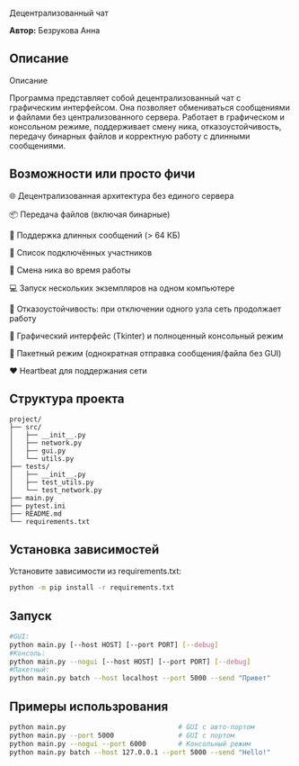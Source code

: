 Децентрализованный чат

**Автор:** Безрукова Анна

## Описание
Описание

Программа представляет собой децентрализованный чат с графическим интерфейсом. Она позволяет обмениваться сообщениями и файлами без централизованного сервера. Работает в графическом и консольном режиме, поддерживает смену ника, отказоустойчивость, передачу бинарных файлов и корректную работу с длинными сообщениями.

## Возможности или просто фичи

🌐 Децентрализованная архитектура без единого сервера

📦 Передача файлов (включая бинарные)

💬 Поддержка длинных сообщений (> 64 КБ)

👥 Список подключённых участников

🔀 Смена ника во время работы

💻 Запуск нескольких экземпляров на одном компьютере

🧱 Отказоустойчивость: при отключении одного узла сеть продолжает работу

🔧 Графический интерфейс (Tkinter) и полноценный консольный режим

📜 Пакетный режим (однократная отправка сообщения/файла без GUI)

❤️ Heartbeat для поддержания сети

## Структура проекта
```text
project/
├── src/
│   ├── __init__.py
│   ├── network.py
│   ├── gui.py
│   └── utils.py
├── tests/
│   ├── __init__.py
│   ├── test_utils.py
│   └── test_network.py
├── main.py
├── pytest.ini
├── README.md
└── requirements.txt
```

## Установка зависимостей

Установите зависимости из requirements.txt:
```bash
python -m pip install -r requirements.txt
```

## Запуск
```bash
#GUI: 
python main.py [--host HOST] [--port PORT] [--debug]
#Консоль:
python main.py --nogui [--host HOST] [--port PORT] [--debug]
#Пакетный:
python main.py batch --host localhost --port 5000 --send "Привет"
```

## Примеры использрования
```bash
python main.py                            # GUI с авто-портом
python main.py --port 5000                # GUI с портом
python main.py --nogui --port 6000        # Консольный режим
python main.py batch --host 127.0.0.1 --port 5000 --send "Hello!"
```

